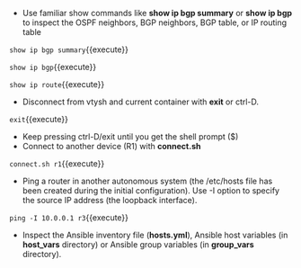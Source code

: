 * Use familiar show commands like **show ip bgp summary** or **show ip bgp** to inspect the OSPF neighbors, BGP neighbors, BGP table, or IP routing table

`show ip bgp summary`{{execute}}

`show ip bgp`{{execute}}

`show ip route`{{execute}}

* Disconnect from vtysh and current container with **exit** or ctrl-D.

`exit`{{execute}}

* Keep pressing ctrl-D/exit until you get the shell prompt ($)
* Connect to another device (R1) with **connect.sh**

`connect.sh r1`{{execute}}

* Ping a router in another autonomous system (the /etc/hosts file has been created during the initial configuration). Use -I option to specify the source IP address (the loopback interface).

`ping -I 10.0.0.1 r3`{{execute}}

* Inspect the Ansible inventory file (**hosts.yml**), Ansible host variables (in **host_vars** directory) or Ansible group variables (in **group_vars** directory).
